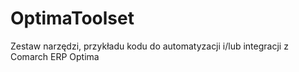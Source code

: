 # OptimaToolset
Zestaw narzędzi, przykładu kodu do automatyzacji i/lub integracji z Comarch ERP Optima
